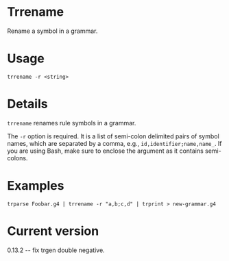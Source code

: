 # Trrename

Rename a symbol in a grammar.

# Usage

    trrename -r <string>

# Details

`trrename` renames rule symbols in a grammar.

The `-r` option is required. It
is a list of semi-colon delimited pairs of symbol names, which are separated
by a comma, e.g., `id,identifier;name,name_`. If you are using Bash,
make sure to enclose the argument as it contains semi-colons.

# Examples

    trparse Foobar.g4 | trrename -r "a,b;c,d" | trprint > new-grammar.g4

# Current version

0.13.2 -- fix trgen double negative.
